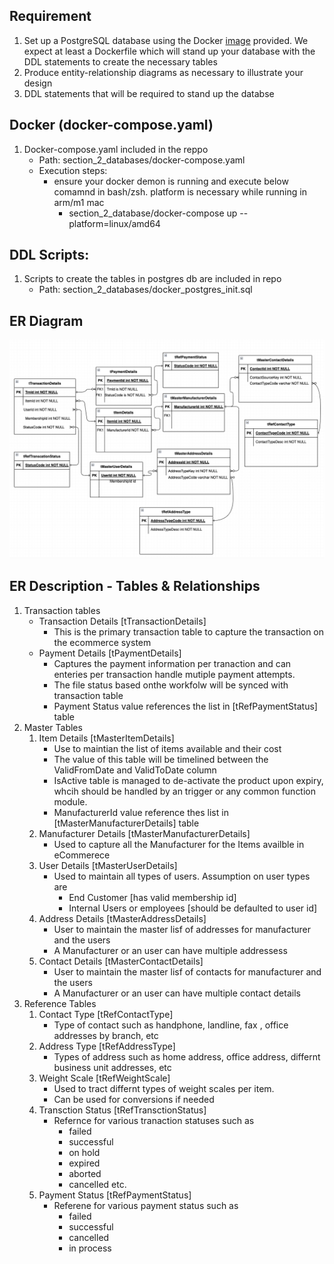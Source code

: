 
## Requirement

1. Set up a PostgreSQL database using the Docker [image](https://hub.docker.com/_/postgres) provided. We expect at least a Dockerfile which will stand up your database with the DDL statements to create the necessary tables
2. Produce  entity-relationship diagrams as necessary to illustrate your design
3. DDL statements that will be required to stand up the databse

## Docker (docker-compose.yaml) 

1. Docker-compose.yaml included in the reppo
   - Path: section_2_databases/docker-compose.yaml
   - Execution steps:
     - ensure your docker demon is running and execute  below comamnd in bash/zsh. platform is necessary while running in arm/m1 mac   
       - section_2_database/docker-compose up --platform=linux/amd64 

## DDL Scripts: 

1. Scripts to create the tables in postgres db are included in repo
   - Path: section_2_databases/docker_postgres_init.sql

## ER Diagram

<img src="ER-Diagram.png" width=800 /> 

## ER Description - Tables & Relationships

1. Transaction tables
   - Transaction Details [tTransactionDetails]
     - This is the primary transaction table to capture the transaction on the ecommerce system 
   - Payment Details [tPaymentDetails]
     - Captures the payment information per tranaction and can enteries per transaction handle mutiple payment attempts.
     - The file status based onthe workfolw will be synced with transaction table
     - Payment Status value references the list in [tRefPaymentStatus] table
2. Master Tables
   1. Item Details [tMasterItemDetails]
      - Use to maintian the list of items available and their cost
      - The value of this table will be timelined between the ValidFromDate and ValidToDate column
      - IsActive table is managed to de-activate the product upon expiry, whcih should be handled by an trigger or any common function module. 
      - ManufacturerId value reference thes list in [tMasterManufacturerDetails] table
   2. Manufacturer Details [tMasterManufacturerDetails]
      - Used  to capture all the Manufacturer for the Items availble in eCommerece
   3. User Details [tMasterUserDetails]
       - Used to maintain all types of users. Assumption on user types are 
         - End Customer [has valid membership id]
         - Internal Users or employees [should be defaulted to user id]
   4. Address Details [tMasterAddressDetails]
      - User to maintain the master lisf of addresses for manufacturer and the users 
      - A Manufacturer or an user can have multiple addressess 
   5. Contact Details [tMasterContactDetails]
      - User to maintain the master lisf of contacts for manufacturer and the users 
      - A Manufacturer or an user can have multiple contact details 
3. Reference Tables
   1. Contact Type [tRefContactType]
      - Type of contact such as handphone, landline, fax , office addresses by branch, etc
   2. Address Type [tRefAddressType]
      - Types of address such as home address, office address, differnt business unit addresses, etc 
   3. Weight Scale [tRefWeightScale]
      - Used to tract differnt types of weight scales per item. 
      - Can be used for conversions if needed
   4. Transction Status [tRefTransctionStatus]
      - Refernce for various tranaction statuses such as 
        - failed
        - successful
        - on hold
        - expired 
        - aborted
        - cancelled etc.
   5. Payment Status [tRefPaymentStatus]
      - Referene for various payment status such as
        - failed
        - successful
        - cancelled
        - in process 
